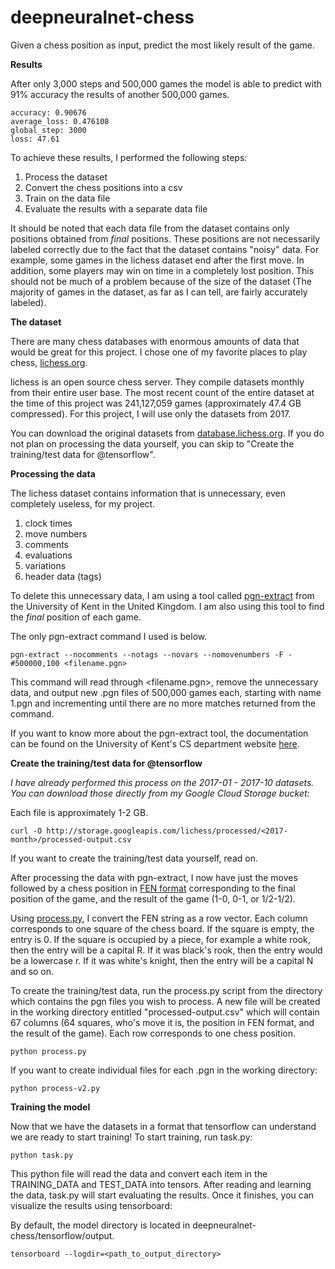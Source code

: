 # deepneuralnet-chess
Given a chess position as input, predict the most likely result of the game.

**Results**

After only 3,000 steps and 500,000 games the model is able to predict with 91% accuracy the results of another 500,000 games.

```
accuracy: 0.90676
average_loss: 0.476108
global_step: 3000
loss: 47.61
```

To achieve these results, I performed the following steps:
  1. Process the dataset
  2. Convert the chess positions into a csv
  3. Train on the data file
  4. Evaluate the results with a separate data file

It should be noted that each data file from the dataset contains only positions obtained from *final* positions. These positions are not necessarily labeled correctly due to the fact that the dataset contains "noisy" data. For example, some games in the lichess dataset end after the first move. In addition, some players may win on time in a completely lost position. This should not be much of a problem because of the size of the dataset (The majority of games in the dataset, as far as I can tell, are fairly accurately labeled).

**The dataset**

There are many chess databases with enormous amounts of data that would be great for this project. I chose one of my favorite places to play chess, [lichess.org](http://lichess.org).

lichess is an open source chess server. They compile datasets monthly from their entire user base. The most recent count of the entire dataset at the time of this project was 241,127,059 games (approximately 47.4 GB compressed). For this project, I will use only the datasets from 2017.

You can download the original datasets from [database.lichess.org](https://database.lichess.org/). If you do not plan on processing the data yourself, you can skip to "Create the training/test data for @tensorflow".

**Processing the data**

The lichess dataset contains information that is unnecessary, even completely useless, for my project.
  1. clock times
  2. move numbers
  3. comments
  4. evaluations
  5. variations
  6. header data (tags)

To delete this unnecessary data, I am using a tool called [pgn-extract](https://www.cs.kent.ac.uk/people/staff/djb/pgn-extract/) from the University of Kent in the United Kingdom. I am also using this tool to find the *final* position of each game.

The only pgn-extract command I used is below.

```
pgn-extract --nocomments --notags --novars --nomovenumbers -F -#500000,100 <filename.pgn>
```

This command will read through <filename.pgn>, remove the unnecessary data, and output new .pgn files of 500,000 games each, starting with name 1.pgn and incrementing until there are no more matches returned from the command.

If you want to know more about the pgn-extract tool, the documentation can be found on the University of Kent's CS department website [here](https://www.cs.kent.ac.uk/people/staff/djb/pgn-extract/help.html).

**Create the training/test data for @tensorflow**

*I have already performed this process on the 2017-01 - 2017-10 datasets. You can download those directly from my Google Cloud Storage bucket:*

Each file is approximately 1-2 GB.

```
curl -O http://storage.googleapis.com/lichess/processed/<2017-month>/processed-output.csv
```

If you want to create the training/test data yourself, read on.

After processing the data with pgn-extract, I now have just the moves followed by a chess position in [FEN format](https://en.wikipedia.org/wiki/Forsyth%E2%80%93Edwards_Notation) corresponding to the final position of the game, and the result of the game (1-0, 0-1, or 1/2-1/2).

Using [process.py](https://github.com/marshalhayes/deepneuralnet-chess/blob/master/deepneuralnet-chess/process.py), I convert the FEN string as a row vector. Each column corresponds to one square of the chess board. If the square is empty, the entry is 0. If the square is occupied by a piece, for example a white rook, then the entry will be a capital R. If it was black's rook, then the entry would be a lowercase r. If it was white's knight, then the entry will be a capital N and so on.

To create the training/test data, run the process.py script from the directory which contains the pgn files you wish to process. A new file will be created in the working directory entitled "processed-output.csv" which will contain 67 columns (64 squares, who's move it is, the position in FEN format, and the result of the game). Each row corresponds to one chess position.

```
python process.py
```

If you want to create individual files for each .pgn in the working directory:

```
python process-v2.py
```

**Training the model**

Now that we have the datasets in a format that tensorflow can understand we are ready to start training! To start training, run task.py:

```
python task.py
```

This python file will read the data and convert each item in the TRAINING_DATA and TEST_DATA into tensors. After reading and learning the data, task.py will start evaluating the results. Once it finishes, you can visualize the results using tensorboard:

By default, the model directory is located in deepneuralnet-chess/tensorflow/output.

```
tensorboard --logdir=<path_to_output_directory>
```
